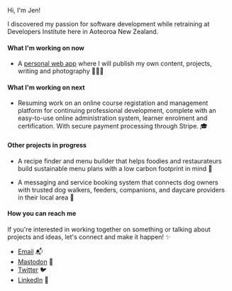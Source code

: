 Hi, I'm Jen!

I discovered my passion for software development while retraining at Developers Institute here in Aoteoroa New Zealand. 

#### What I'm working on now

- A [personal web app](https://jencorbett.dev) where I will publish my own content, projects, writing and photography 👩🏻‍💻

#### What I'm working on next

- Resuming work on an online course registation and management platform for continuing professional development, complete with an easy-to-use online administration system, learner enrolment and certification. With secure payment processing through Stripe. 🎓

#### Other projects in progress

- A recipe finder and menu builder that helps foodies and restaurateurs build sustainable menu plans with a low carbon footprint in mind 🍏

- A messaging and service booking system that connects dog owners with trusted dog walkers, feeders, companions, and daycare providers in their local area 🐶

#### How you can reach me
If you're interested in working together on something or talking about projects and ideas, let's connect and make it happen! ✨

- [Email](mailto:hello[at]jencorbett.dev) 📬
- [Mastodon](https://mastodon.nz/@jen) 🐘
- [Twitter](https://twitter.com/ajenstory) 🐦
- [LinkedIn](https://linkedin.com/in/jencorbett) 📑

<!---
crashtestdolly/crashtestdolly is a ✨ special ✨ repository because its `README.md` (this file) appears on your GitHub profile.
You can click the Preview link to take a look at your changes.
--->
